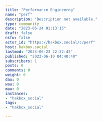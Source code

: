 ```yaml
---
title: "Performance Engineerng" 
name: "perf"
description: "Description not available."
type: community
date: "2023-06-24 01:13:15"
draft: false
nsfw: false
actor_id: "https://hakbox.social/c/perf"
host: hakbox.social
lastmod: "2023-06-23 22:22:42"
published: "2023-06-10 04:40:40"
subscribers: 1
posts: 0
comments: 0
weight: 0
dau: 0
wau: 0
mau: 0
instances:
- "hakbox_social"
tags: 
- "hakbox_social"

---
```

